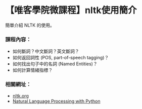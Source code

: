 # 【唯客學院微課程】nltk使用簡介

簡單介紹 NLTK 的使用。

### 課程內容：

* 如何斷詞？中文斷詞？英文斷詞？
* 如何返回詞性 (POS, part-of-speech tagging)？
* 如何找出句子中的名詞 (Named Entities)？
* 如何計算情緒指標？

### 相關網址：

* [nltk.org](https://www.nltk.org/)
* [Natural Language Processing with Python](http://www.nltk.org/book/)